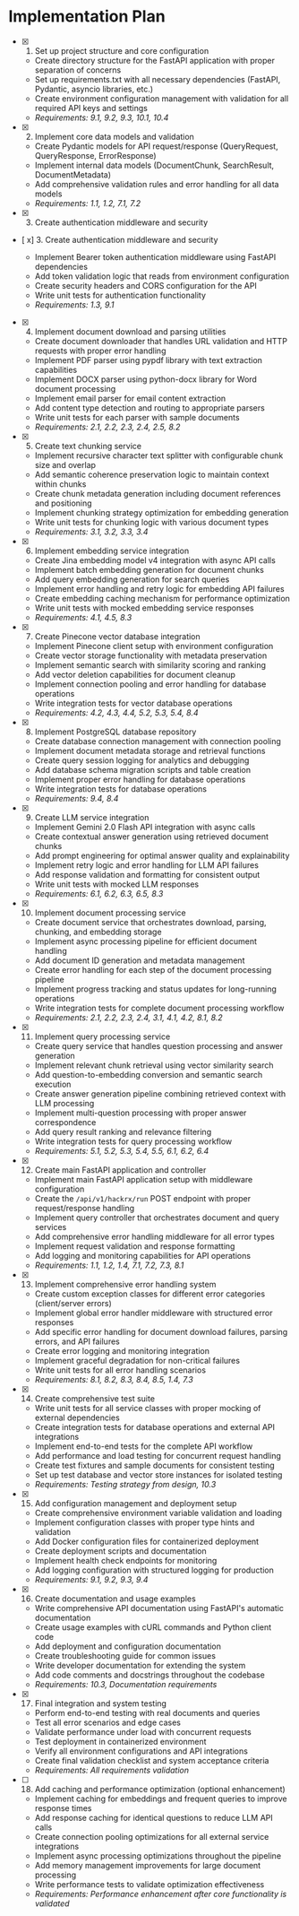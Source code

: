 # Implementation Plan

- [x] 1. Set up project structure and core configuration





  - Create directory structure for the FastAPI application with proper separation of concerns
  - Set up requirements.txt with all necessary dependencies (FastAPI, Pydantic, asyncio libraries, etc.)
  - Create environment configuration management with validation for all required API keys and settings
  - _Requirements: 9.1, 9.2, 9.3, 10.1, 10.4_

- [x] 2. Implement core data models and validation





  - Create Pydantic models for API request/response (QueryRequest, QueryResponse, ErrorResponse)
  - Implement internal data models (DocumentChunk, SearchResult, DocumentMetadata)
  - Add comprehensive validation rules and error handling for all data models
  - _Requirements: 1.1, 1.2, 7.1, 7.2_
- [x] 3. Create authentication middleware and security









- [  x] 3. Create authentication middleware and security

  - Implement Bearer token authentication middleware using FastAPI dependencies
  - Add token validation logic that reads from environment configuration
  - Create security headers and CORS configuration for the API
  - Write unit tests for authentication functionality
  - _Requirements: 1.3, 9.1_

- [x] 4. Implement document download and parsing utilities





  - Create document downloader that handles URL validation and HTTP requests with proper error handling
  - Implement PDF parser using pypdf library with text extraction capabilities
  - Implement DOCX parser using python-docx library for Word document processing
  - Implement email parser for email content extraction
  - Add content type detection and routing to appropriate parsers
  - Write unit tests for each parser with sample documents
  - _Requirements: 2.1, 2.2, 2.3, 2.4, 2.5, 8.2_

- [x] 5. Create text chunking service





  - Implement recursive character text splitter with configurable chunk size and overlap
  - Add semantic coherence preservation logic to maintain context within chunks
  - Create chunk metadata generation including document references and positioning
  - Implement chunking strategy optimization for embedding generation
  - Write unit tests for chunking logic with various document types
  - _Requirements: 3.1, 3.2, 3.3, 3.4_

- [x] 6. Implement embedding service integration





  - Create Jina embedding model v4 integration with async API calls
  - Implement batch embedding generation for document chunks
  - Add query embedding generation for search queries
  - Implement error handling and retry logic for embedding API failures
  - Create embedding caching mechanism for performance optimization
  - Write unit tests with mocked embedding service responses
  - _Requirements: 4.1, 4.5, 8.3_

- [x] 7. Create Pinecone vector database integration





  - Implement Pinecone client setup with environment configuration
  - Create vector storage functionality with metadata preservation
  - Implement semantic search with similarity scoring and ranking
  - Add vector deletion capabilities for document cleanup
  - Implement connection pooling and error handling for database operations
  - Write integration tests for vector database operations
  - _Requirements: 4.2, 4.3, 4.4, 5.2, 5.3, 5.4, 8.4_

- [x] 8. Implement PostgreSQL database repository





  - Create database connection management with connection pooling
  - Implement document metadata storage and retrieval functions
  - Create query session logging for analytics and debugging
  - Add database schema migration scripts and table creation
  - Implement proper error handling for database operations
  - Write integration tests for database operations
  - _Requirements: 9.4, 8.4_

- [x] 9. Create LLM service integration





  - Implement Gemini 2.0 Flash API integration with async calls
  - Create contextual answer generation using retrieved document chunks
  - Add prompt engineering for optimal answer quality and explainability
  - Implement retry logic and error handling for LLM API failures
  - Add response validation and formatting for consistent output
  - Write unit tests with mocked LLM responses
  - _Requirements: 6.1, 6.2, 6.3, 6.5, 8.3_

- [x] 10. Implement document processing service









  - Create document service that orchestrates download, parsing, chunking, and embedding storage
  - Implement async processing pipeline for efficient document handling
  - Add document ID generation and metadata management
  - Create error handling for each step of the document processing pipeline
  - Implement progress tracking and status updates for long-running operations
  - Write integration tests for complete document processing workflow
  - _Requirements: 2.1, 2.2, 2.3, 2.4, 3.1, 4.1, 4.2, 8.1, 8.2_

- [x] 11. Implement query processing service





  - Create query service that handles question processing and answer generation
  - Implement relevant chunk retrieval using vector similarity search
  - Add question-to-embedding conversion and semantic search execution
  - Create answer generation pipeline combining retrieved context with LLM processing
  - Implement multi-question processing with proper answer correspondence
  - Add query result ranking and relevance filtering
  - Write integration tests for query processing workflow
  - _Requirements: 5.1, 5.2, 5.3, 5.4, 5.5, 6.1, 6.2, 6.4_

- [x] 12. Create main FastAPI application and controller





  - Implement main FastAPI application setup with middleware configuration
  - Create the `/api/v1/hackrx/run` POST endpoint with proper request/response handling
  - Implement query controller that orchestrates document and query services
  - Add comprehensive error handling middleware for all error types
  - Implement request validation and response formatting
  - Add logging and monitoring capabilities for API operations
  - _Requirements: 1.1, 1.2, 1.4, 7.1, 7.2, 7.3, 8.1_

- [x] 13. Implement comprehensive error handling system





  - Create custom exception classes for different error categories (client/server errors)
  - Implement global error handler middleware with structured error responses
  - Add specific error handling for document download failures, parsing errors, and API failures
  - Create error logging and monitoring integration
  - Implement graceful degradation for non-critical failures
  - Write unit tests for all error handling scenarios
  - _Requirements: 8.1, 8.2, 8.3, 8.4, 8.5, 1.4, 7.3_

- [x] 14. Create comprehensive test suite





  - Write unit tests for all service classes with proper mocking of external dependencies
  - Create integration tests for database operations and external API integrations
  - Implement end-to-end tests for the complete API workflow
  - Add performance and load testing for concurrent request handling
  - Create test fixtures and sample documents for consistent testing
  - Set up test database and vector store instances for isolated testing
  - _Requirements: Testing strategy from design, 10.3_

- [x] 15. Add configuration management and deployment setup





  - Create comprehensive environment variable validation and loading
  - Implement configuration classes with proper type hints and validation
  - Add Docker configuration files for containerized deployment
  - Create deployment scripts and documentation
  - Implement health check endpoints for monitoring
  - Add logging configuration with structured logging for production
  - _Requirements: 9.1, 9.2, 9.3, 9.4_

- [x] 16. Create documentation and usage examples





  - Write comprehensive API documentation using FastAPI's automatic documentation
  - Create usage examples with cURL commands and Python client code
  - Add deployment and configuration documentation
  - Create troubleshooting guide for common issues
  - Write developer documentation for extending the system
  - Add code comments and docstrings throughout the codebase
  - _Requirements: 10.3, Documentation requirements_

- [x] 17. Final integration and system testing





  - Perform end-to-end testing with real documents and queries
  - Test all error scenarios and edge cases
  - Validate performance under load with concurrent requests
  - Test deployment in containerized environment
  - Verify all environment configurations and API integrations
  - Create final validation checklist and system acceptance criteria
  - _Requirements: All requirements validation_

- [ ] 18. Add caching and performance optimization (optional enhancement)
  - Implement caching for embeddings and frequent queries to improve response times
  - Add response caching for identical questions to reduce LLM API calls
  - Create connection pooling optimizations for all external service integrations
  - Implement async processing optimizations throughout the pipeline
  - Add memory management improvements for large document processing
  - Write performance tests to validate optimization effectiveness
  - _Requirements: Performance enhancement after core functionality is validated_